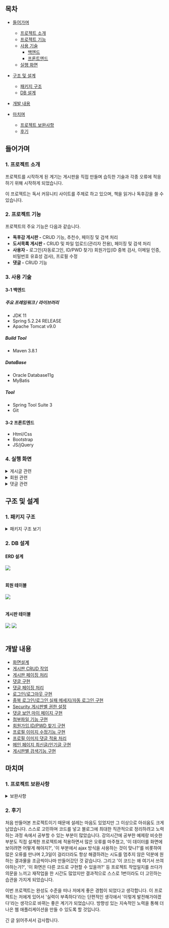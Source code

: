## 목차
- [들어가며](#들어가며)
  - [프로젝트 소개](#1-프로젝트-소개)    
  - [프로젝트 기능](#2-프로젝트-기능)    
  - [사용 기술](#3-사용-기술)   
     - [백엔드](#3-1-백엔드)
     - [프론트엔드](#3-2-프론트엔드)
  - [실행 화면](#4-실행-화면)   


- [구조 및 설계](#구조-및-설계)
  - [패키지 구조](#1-패키지-구조)
  - [DB 설계](#2-db-설계)

- [개발 내용](#개발-내용)

- [마치며](#마치며)
  - [프로젝트 보완사항](#1-프로젝트-보완사항)
  - [후기](#2-후기)

## 들어가며
### 1. 프로젝트 소개
프로젝트를 시작하게 된 계기는 게시판을 직접 만들며 습득한 기술과 각종 오류에 적응하기 위해 시작하게 되었습니다.

이 프로젝트는 독서 커뮤니티 사이트를 주제로 하고 있으며, 책을 읽거나 독후감을 쓸 수 있습니다.

### 2. 프로젝트 기능

프로젝트의 주요 기능은 다음과 같습니다.
- **독후감 게시판 -** CRUD 기능, 추천수, 페이징 및 검색 처리
- **도서목록 게시판 -** CRUD 및 파일 업로드(관리자 전용), 페이징 및 검색 처리
- **사용자 -** 로그인(자동로그인, ID/PWD 찾기) 회원가입(ID 중복 검사, 이메일 인증, 비밀번호 유효성 검사), 프로필 수정
- **댓글 -** CRUD 기능

### 3. 사용 기술

#### 3-1 백엔드

##### 주요 프레임워크 / 라이브러리
- JDK 11
- Spring 5.2.24 RELEASE
- Apache Tomcat v9.0

##### Build Tool
- Maven 3.8.1

##### DataBase
- Oracle Database11g
- MyBatis

##### Tool
- Spring Tool Suite 3
- Git

#### 3-2 프론트엔드
- Html/Css
- Bootstrap
- JS/jQuery

### 4. 실행 화면
<details>
  <summary>게시글 관련</summary>
  <div markdown="1">
  <br>
  <b>1. 게시글 전체 목록</b><br><br>
    <img src="https://github.com/yoonclass/PrivateProject/assets/135006470/a4a6ae49-513f-421a-9c69-7c8996ba8047.png">
    전체 목록을 페이징 처리하여 조회할 수 있다.<br><br>
  
  <b>2. 게시글 조회</b><br><br>
    <img src="https://github.com/yoonclass/PrivateProject/assets/135006470/03a96b29-6514-4d59-a364-762505a9d3c1.png">
    로그인과 상관없이 누구나 글은 조회할 수 있다.<br><br>
  
  <b>3. 게시글 등록</b><br>  
    <img src="https://github.com/yoonclass/PrivateProject/assets/135006470/2830a193-c86c-4d4e-bd74-92c51143d967.png">
    로그인 한 사용자만 새로운 글을 작성할 수 있고, 작성 후 목록 화면으로 redirect한다.<br><br>

  <b>4. 게시글 수정</b><br>  
    <img src="https://github.com/yoonclass/PrivateProject/assets/135006470/c9c7c7af-3bc2-468e-acac-47c251ede52e.png">
    <br>본인이 작성한 글만 수정할 수 있으며 관리자 admin은 삭제만 가능하다.
    <br><br>    
    
  <b>6. 게시글 검색 및 페이징</b><br>  
    <img src="https://github.com/yoonclass/PrivateProject/assets/135006470/b3b633d6-544a-4010-a3db-881fe92df8dc.png">
    <br>검색조건을 설정할 수 있다.<br><br>
    <img src="https://github.com/yoonclass/PrivateProject/assets/135006470/a62bfcb1-f8d9-4cb3-8096-03b8e5fe565b.png">
    검색 키워드에 포함된 글을 모두 보여준다.<br>
    페이지 이동, 게시물 조회할 때 검색조건 값이 유지된다.
    <br><br>
  
  <b>7. 게시글 추천</b><br>  
    게시글 추천 기능은 독후감 게시판에 있습니다.<br><br>
    <img src="https://github.com/yoonclass/PrivateProject/assets/135006470/b114d9eb-34bf-466f-b8ba-68bb37d5b74b.png">
    <img src="https://github.com/yoonclass/PrivateProject/assets/135006470/9a1f9652-b388-4525-a198-8b6630348ce2.png">
    게시글 조회화면에서 추천을 할 수 있고 추천된 상태에서 추천취소를 할 수 있다.<br><br><br>
    <img src="https://github.com/yoonclass/PrivateProject/assets/135006470/48889e8f-198d-45e6-94ac-3282bdd49217.png">
    <br><br>
  
  <b>8. 파일 업로드</b><br>  
    파일 업로드 기능은 도서목록 게시판에 있으며 관리자만 작업 가능하다.
    <img src="https://github.com/yoonclass/PrivateProject/assets/135006470/46b90aa8-cf13-4e10-9513-5e3fa7d72788.png">
    <br>도서 등록 화면에서 파일 추가 및 삭제가 가능하다.(관리자 가능)<br>
    <img src="https://github.com/yoonclass/PrivateProject/assets/135006470/46a718ec-511c-4e3e-b871-edc2b790c759.png">
    <br>도서 수정 화면에서 기존 파일 및 새 파일에 대한 추가, 삭제가 가능하다.<br>
    <img src="https://github.com/yoonclass/PrivateProject/assets/135006470/daa77c7e-26ed-4fbe-8035-0d8d9c203944.png">
    <br>도서 조회 화면에서 파일을 다운로드 할 수 있다.(관리자, 회원 가능)
    <br><br>
  </div>
 </details>

<details>
  <summary>회원 관련</summary>   
  <div markdown="1">
  
  <br><b>1. 회원가입</b><br>  
    <img src="https://github.com/yoonclass/PrivateProject/assets/135006470/2634e2ed-6c98-4a3d-a2f1-de95ce306412">
    <br>이용약관, 개인정보 수집에 동의할 경우 회원가입을 진행할 수 있다.<br><br>
    <img src="https://github.com/yoonclass/PrivateProject/assets/135006470/d87e8d59-4c63-4aa4-90d8-dc9dc4480e3c.png">
    <br>ID 중복 확인, 이메일 인증, 비밀번호 유효성 검사를 진행하며 완료 시 회원 정보를 저장하고<br>
    메인 화면으로 리디렉트합니다.
    <br>
    
  <b>2. 로그인</b><br>  
    <img src="https://github.com/yoonclass/PrivateProject/assets/135006470/04b5c153-6e47-44ac-b8a8-c2c2269ebae1.png">
    <br>자동 로그인 클릭 시 7일 동안 로그인이 유지됩니다.<br><br>
    <img src="https://github.com/yoonclass/PrivateProject/assets/135006470/2552977e-a3fc-4cff-83b1-7d0797efdad6.png">
    <br>로그인 실패 시 빨간 글씨로 안내 문구가 출력됩니다.<br>
    로그인 실패 여부와 상관없이 아이디 찾기 및 비밀번호 재발급 화면으로 이동할 수 있습니다.<br><br>
    <img src="https://github.com/yoonclass/PrivateProject/assets/135006470/c054435c-8843-48e1-a5aa-7e3b20d361fb.png">
    로그인에 성공하면 로그인 직전에 봤던 페이지로 이동하며 회원가입일 경우 접근이 거부됩니다.
    <br><br>
    
  <b>3. ID/PWD 찾기</b><br>
    <img src="https://github.com/yoonclass/PrivateProject/assets/135006470/342792c8-9302-40be-bcdc-d7b1a532f268.png">
    회원가입 시 입력한 이메일로 아이디 및 임시 비밀번호 발급이 가능합니다.
    <br>

  <b>4. 프로필 수정</b><br><br>
    <img src="https://github.com/yoonclass/PrivateProject/assets/135006470/a464b05a-b8f0-47d2-be2c-571c1b3cced7">
    <br>이미지 버튼을 눌러 프로필 이미지를 설정할 수 있고 현재 비밀번호 일치 여부를 확인하여<br>
    새 비밀번호 변경이 가능합니다.
    <br><br>
  </div>
</details>

<details>
  <summary>댓글 관련</summary>   
  <div markdown="1">
  <b>1. 댓글 작성</b><br><br>   
  <br>미로그인 사용자 화면<br>   
  <img src="https://github.com/yoonclass/PrivateProject/assets/135006470/d836e13d-6df6-4e73-b209-0b8a060c44b9">
  <br>댓글은 로그인한 사용자만 달 수 있다.<br><br>

  <b>2. 댓글 수정/삭제</b><br><br>
  <img src="https://github.com/yoonclass/PrivateProject/assets/135006470/0286406a-1d86-4537-b51a-b61ebf145e96">
  <br>사용자는 자신이 작성한 댓글만 수정/삭제할 수 있다.<br><br>
  <img src="https://github.com/yoonclass/PrivateProject/assets/135006470/397f6528-5253-4484-a162-49d9307badee">
  <br>관리자는 다른 사용자의 댓글 삭제가 가능하지만 수정은 할 수 없다.<br><br>
  </div>
</details>

## 구조 및 설계   
   
### 1. 패키지 구조
   
<details>
  <summary>패키지 구조 보기</summary>  
  <br>
  src
  ├─main
  │  ├─java
  │  │  └─com
  │  │      └─jafa
  │  │          ├─book_list
  │  │          │  ├─controller
  │  │          │  │      BookController.java
  │  │          │  │      FileUploadController.java
  │  │          │  │      
  │  │          │  ├─domain
  │  │          │  │      BookAttachVO.java
  │  │          │  │      BookVO.java
  │  │          │  │      
  │  │          │  ├─repository
  │  │          │  │      BookAttachRepository.java
  │  │          │  │      BookRepository.java
  │  │          │  │      
  │  │          │  └─service
  │  │          │          BookService.java
  │  │          │          BookServiceImpl.java
  │  │          │          
  │  │          ├─book_report
  │  │          │  ├─controller
  │  │          │  │      ReplyController.java
  │  │          │  │      ReportController.java
  │  │          │  │      
  │  │          │  ├─domain
  │  │          │  │      LikeDTO.java
  │  │          │  │      ReplyPageDTO.java
  │  │          │  │      ReplyVO.java
  │  │          │  │      ReportVO.java
  │  │          │  │      
  │  │          │  ├─repository
  │  │          │  │      ReplyRepository.java
  │  │          │  │      ReportLikeRepository.java
  │  │          │  │      ReportRepository.java
  │  │          │  │      
  │  │          │  └─service
  │  │          │          ReplyService.java
  │  │          │          ReplyServiceImpl.java
  │  │          │          ReportService.java
  │  │          │          ReportServiceImpl.java
  │  │          │          
  │  │          ├─category
  │  │          │  ├─controller
  │  │          │  │      CategoryController.java
  │  │          │  │      
  │  │          │  ├─domain
  │  │          │  │      BoardCategory.java
  │  │          │  │      
  │  │          │  ├─repository
  │  │          │  │      BoardCategoryRepository.java
  │  │          │  │      
  │  │          │  └─service
  │  │          │          BoardCategoryService.java
  │  │          │          BoardCategoryServiceImpl.java
  │  │          │          
  │  │          ├─common
  │  │          │      Criteria.java
  │  │          │      HomeController.java
  │  │          │      Pagination.java
  │  │          │      
  │  │          ├─config
  │  │          │      RootConfig.java
  │  │          │      SecurityConfig.java
  │  │          │      SecurityInitializer.java
  │  │          │      ServletConfig.java
  │  │          │      WebConfig.java
  │  │          │      
  │  │          ├─error
  │  │          │      CommonExceptionAdvice.java
  │  │          │      InvalidPasswordException.java
  │  │          │      NotFoundMemberException.java
  │  │          │      PasswordMisMatchException.java
  │  │          │      
  │  │          ├─member
  │  │          │  ├─controller
  │  │          │  │      MemberController.java
  │  │          │  │      ProfileUploadController.java
  │  │          │  │      
  │  │          │  ├─domain
  │  │          │  │      AuthVO.java
  │  │          │  │      MemberAttachVO.java
  │  │          │  │      MemberVO.java
  │  │          │  │      
  │  │          │  ├─repository
  │  │          │  │      AuthRepository.java
  │  │          │  │      MemberRepository.java
  │  │          │  │      
  │  │          │  └─service
  │  │          │          MailSendService.java
  │  │          │          MemberService.java
  │  │          │          MemberServiceImpl.java
  │  │          │          
  │  │          ├─security
  │  │          │      CustomAuthenticationFailureHandler.java
  │  │          │      CustomAuthenticationSuccessHandler.java
  │  │          │      CustomUser.java
  │  │          │      CustomUserDetailService.java
  │  │          │      
  │  │          └─task
  │  │                  FileCheckTask.java
  │  │                  
  │  ├─resources
  │  │  │  log4jdbc.log4j2.properties
  │  │  │  
  │  │  ├─database
  │  │  │      db.properties
  │  │  │      
  │  │  ├─mappers
  │  │  │  │  BoardCategoryMapper.xml
  │  │  │  │  TestMapper.xml
  │  │  │  │  
  │  │  │  ├─book
  │  │  │  │      BookAttachMapper.xml
  │  │  │  │      BookMapper.xml
  │  │  │  │      
  │  │  │  ├─member
  │  │  │  │      AuthMapper.xml
  │  │  │  │      MemberMapper.xml
  │  │  │  │      
  │  │  │  └─report
  │  │  │          ReplyMapper.xml
  │  │  │          ReportLikeMapper.xml
  │  │  │          ReportMapper.xml
  │  │  │          
  │  │  └─message
  │  │          label.properties
  │  │          
  │  └─webapp
  │      ├─resources
  │      │  ├─images
  │      │  │      attach.png
  │      │  │      google.png
  │      │  │      profile.jpg
  │      │  │      
  │      │  └─js
  │      │          get.js
  │      │          modify.js
  │      │          register.js
  │      │          reply.js
  │      │          replyService.js
  │      │          
  │      └─WEB-INF
  │          ├─tags
  │          │      formatDateTime.tag
  │          │      
  │          └─views
  │              │  accessError.jsp
  │              │  home.jsp
  │              │  
  │              ├─book_list
  │              │      get.jsp
  │              │      list.jsp
  │              │      modify.jsp
  │              │      register.jsp
  │              │      
  │              ├─book_report
  │              │      get.jsp
  │              │      list.jsp
  │              │      modify.jsp
  │              │      register.jsp
  │              │      
  │              ├─includes
  │              │      footer.jsp
  │              │      header.jsp
  │              │      
  │              └─member
  │                      findMemberInfo.jsp
  │                      join.jsp
  │                      login.jsp
  │                      myPage.jsp
  │                      step1.jsp
  │                      
  └─test
      └─java
          └─com
              └─jafa
                  ├─book_list
                  │  ├─controller
                  │  │      BookControllerTest.java
                  │  │      
                  │  ├─repository
                  │  │      BookAttachRepositoryTest.java
                  │  │      BookData.java
                  │  │      BookRepositoryTest.java
                  │  │      
                  │  └─service
                  │          BookServiceImplTest.java
                  │          
                  ├─book_report
                  │  │  AppTest.java
                  │  │  
                  │  ├─controller
                  │  │      ReplyControllerTest.java
                  │  │      ReportControllerTest.java
                  │  │      
                  │  ├─repository
                  │  │      ReplyRepositoryTest.java
                  │  │      ReportData.java
                  │  │      ReportRepositoryTest.java
                  │  │      
                  │  └─service
                  │          ReplyServiceImplTest.java
                  │          ReportServiceImplTest.java
                  │          
                  └─member
                      ├─repository
                      │      MemberRepositoryTest.java
                      │      
                      └─service
                              MemberServiceImplTest.java
</details>

  ### 2. DB 설계
  #### ERD 설계
  <img src="https://github.com/yoonclass/PrivateProject/assets/135006470/195b23f8-460e-42f7-ab88-73a81b6603ab">
  <br><br>
  
  #### 회원 테이블
  <img src="https://github.com/yoonclass/PrivateProject/assets/135006470/ffee8c01-2adb-463f-a290-600eabe3a3c3">
  <br><br>
  
  #### 게시판 테이블
  <img src="https://github.com/yoonclass/PrivateProject/assets/135006470/12351eaf-4c35-4b6c-9c2e-9e6979ec52dc">
  <img src="https://github.com/yoonclass/PrivateProject/assets/135006470/d8d62062-abf0-4a7d-be04-ad83ea620bb6">
  <br><br>

  ## 개발 내용
  - <a href="https://yoon-class.tistory.com/107">화면설계</a>
  - <a href="https://yoon-class.tistory.com/123">게시판 CRUD 작업</a>
  - <a href="https://yoon-class.tistory.com/135">게시판 페이징 처리</a>
  - <a href="https://yoon-class.tistory.com/138">댓글 구현</a>
  - <a href="https://yoon-class.tistory.com/139">댓글 페이징 처리</a>
  - <a href="https://yoon-class.tistory.com/147">로그인/로그아웃 구현</a>
  - <a href="https://yoon-class.tistory.com/153">중복 로그인/로그인 실패 메세지/자동 로그인 구현</a>
  - <a href="https://yoon-class.tistory.com/157">Security 게시판별 권한 설정</a>
  - <a href="https://yoon-class.tistory.com/161">댓글 보안,마이 페이지 구현</a>
  - <a href="https://yoon-class.tistory.com/168">첨부파일 기능 구현</a>
  - <a href="https://yoon-class.tistory.com/172">회원가입,ID/PWD 찾기 구현</a>
  - <a href="https://yoon-class.tistory.com/181">프로필 이미지 수정기능 구현</a>
  - <a href="https://yoon-class.tistory.com/182">프로필 이미지 댓글 적용 처리</a>
  - <a href="https://yoon-class.tistory.com/184">메인 페이지 최신글/인기글 구현</a>
  - <a href="https://yoon-class.tistory.com/187">게시판별 검색기능 구현</a>

  ## 마치며   
  ### 1. 프로젝트 보완사항   

  <details>
  <summary>보완사항</summary>
    - 헤더에서 카테고리별 검색 기능 추가
    - 방명록 게시판 추가
    - 게시물 조회화면 날짜 표현형식 수정
  </details>    
   
  ### 2. 후기   

  처음 만들어본 프로젝트이기 때문에 설레는 마음도 있었지만 그 이상으로 아쉬움도 크게 남았습니다.
  스스로 고민하며 코드를 넣고 블로그에 최대한 직관적으로 정리하려고 노력하는 과정 속에서 공부할 수 있는 부분이 많았습니다.
  강의시간에 공부한 예제랑 비슷한 부분도 직접 설계한 프로젝트에 적용하면서 많은 오류를 마주쳤고,
  '이 데이터를 화면에 보이려면 어떻게 해야지?', '이 부분에서 ajax 방식을 사용하는 것이 맞나?'를
  비롯하여 많은 오류를 만나며 2,3일이 걸리더라도 항상 해결하려는 시도를 멈추지 않은 덕분에 원하는 결과물을 조금씩이나마 만들어갔던 것 같습니다.
  그리고 '이 코드는 왜 여기서 쓰여야하는가?', '이 화면은 다른 코드로 구현할 수 있을까?' 등
  프로젝트 작업일지를 쓰다가 의문을 느끼고 재작업을 한 시간도 많았지만 결과적으로 스스로 1번이라도 더 고민하는 습관을 가지게 되었습니다.

  이번 프로젝트는 완성도 수준을 떠나 저에게 좋은 경험이 되었다고 생각합니다.
  이 프로젝트는 저에게 있어서 '실력이 부족하다'라는 단편적인 생각에서 '이렇게 발전해가야겠다'라는 생각으로 바뀌는 좋은 계기가 되었습니다.
  방향성 있는 지속적인 노력을 통해 더 나은 웹 애플리케이션을 만들 수 있도록 할 것입니다.

  긴 글 읽어주셔서 감사합니다.
